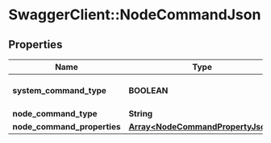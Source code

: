 # SwaggerClient::NodeCommandJson

## Properties
Name | Type | Description | Notes
------------ | ------------- | ------------- | -------------
**system_command_type** | **BOOLEAN** |  | [optional] [default to false]
**node_command_type** | **String** |  | [optional] 
**node_command_properties** | [**Array&lt;NodeCommandPropertyJson&gt;**](NodeCommandPropertyJson.md) |  | [optional] 


